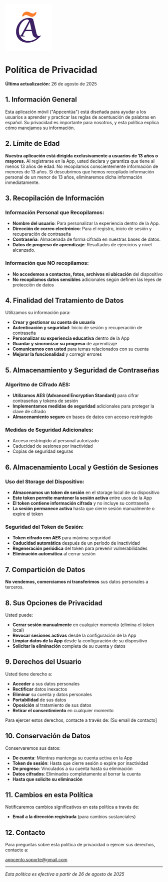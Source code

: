 <img src="./assets/logo.png" width="150" height="150" >

# Política de Privacidad

**Última actualización:** 26 de agosto de 2025


## 1. Información General

Esta aplicación móvil ("Appcentúa") está diseñada para ayudar a los usuarios a aprender y practicar las reglas de acentuación de palabras en español. Su privacidad es importante para nosotros, y esta política explica cómo manejamos su información.


## 2. Límite de Edad

**Nuestra aplicación está dirigida exclusivamente a usuarios de 13 años o mayores.** 
Al registrarse en la App, usted declara y garantiza que tiene al menos 13 años de edad. No recopilamos conscientemente información de menores de 13 años. Si descubrimos que hemos recopilado información personal de un menor de 13 años, eliminaremos dicha información inmediatamente.


## 3. Recopilación de Información

### Información Personal que Recopilamos:
- **Nombre del usuario**: Para personalizar la experiencia dentro de la App.
- **Dirección de correo electrónico**: Para el registro, inicio de sesión y recuperación de contraseña
- **Contraseña**: Almacenada de forma cifrada en nuestras bases de datos.
- **Datos de progreso de aprendizaje**: Resultados de ejercicios y nivel alcanzado.

### Información que NO recopilamos:
- **No accedemos a contactos, fotos, archivos ni ubicación** del dispositivo
- **No recopilamos datos sensibles** adicionales según definen las leyes de protección de datos


## 4. Finalidad del Tratamiento de Datos

Utilizamos su información para:
- **Crear y gestionar su cuenta de usuario**
- **Autenticación y seguridad**: Inicio de sesión y recuperación de contraseña
- **Personalizar su experiencia educativa** dentro de la App
- **Guardar y sincronizar su progreso** de aprendizaje
- **Comunicarnos con usted** para temas relacionados con su cuenta
- **Mejorar la funcionalidad** y corregir errores


## 5. Almacenamiento y Seguridad de Contraseñas

### Algoritmo de Cifrado AES:
- **Utilizamos AES (Advanced Encryption Standard)** para cifrar contraseñas y tokens de sesión
- **Implementamos medidas de seguridad** adicionales para proteger la clave de cifrado
- **Almacenamiento seguro** en bases de datos con acceso restringido

### Medidas de Seguridad Adicionales:
- Acceso restringido al personal autorizado
- Caducidad de sesiones por inactividad
- Copias de seguridad seguras


## 6. Almacenamiento Local y Gestión de Sesiones

### Uso del Storage del Dispositivo:
- **Almacenamos un token de sesión** en el storage local de su dispositivo
- **Este token permite mantener la sesión activa** entre usos de la App
- **El token contiene información cifrada** y no incluye su contraseña
- **La sesión permanece activa** hasta que cierre sesión manualmente o expire el token

### Seguridad del Token de Sesión:
- **Token cifrado con AES** para máxima seguridad
- **Caducidad automática** después de un período de inactividad
- **Regeneración periódica** del token para prevenir vulnerabilidades
- **Eliminación automática** al cerrar sesión


## 7. Compartición de Datos

**No vendemos, comerciamos ni transferimos** sus datos personales a terceros.


## 8. Sus Opciones de Privacidad

Usted puede:
- **Cerrar sesión manualmente** en cualquier momento (elimina el token local)
- **Revocar sesiones activas** desde la configuración de la App
- **Limpiar datos de la App** desde la configuración de su dispositivo
- **Solicitar la eliminación** completa de su cuenta y datos

## 9. Derechos del Usuario

Usted tiene derecho a:
- **Acceder** a sus datos personales
- **Rectificar** datos inexactos
- **Eliminar** su cuenta y datos personales
- **Portabilidad** de sus datos
- **Oposición** al tratamiento de sus datos
- **Retirar el consentimiento** en cualquier momento

Para ejercer estos derechos, contacte a través de: [Su email de contacto]


## 10. Conservación de Datos

Conservaremos sus datos:
- **De cuenta**: Mientras mantenga su cuenta activa en la App
- **Token de sesión**: Hasta que cierre sesión o expire por inactividad
- **De progreso**: Vinculados a su cuenta hasta su eliminación
- **Datos cifrados**: Eliminados completamente al borrar la cuenta
- **Hasta que solicite su eliminación**


## 11. Cambios en esta Política

Notificaremos cambios significativos en esta política a través de:
- **Email a la dirección registrada** (para cambios sustanciales)


## 12. Contacto

Para preguntas sobre esta política de privacidad o ejercer sus derechos, contacte a:

appcento.soporte@gmail.com

---

*Esta política es efectiva a partir de 26 de agosto de 2025*